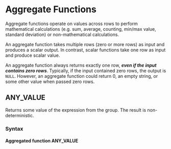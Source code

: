 # Aggregate Functions

Aggregate functions operate on values across rows to perform mathematical calculations (e.g. sum, average, counting, min/max value, standard deviation) or non-mathematical calculations.

An aggregate function takes multiple rows (zero or more rows) as input and produces a scalar output. In contrast, scalar functions take one row as input and produce scalar value.

An aggregate function always returns exactly one row, **_even if the input contains zero rows_**. Typically, if the input contained zero rows, the output is `NULL`. However, an aggregate function could return 0, an empty string, or some other value when passed zero rows. 

## ANY_VALUE

Returns some value of the expression from the group. The result is non-deterministic.

### Syntax

#### Aggregated function ANY_VALUE

```sql

```
